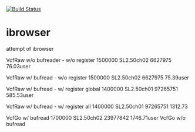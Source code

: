 [![Build Status](https://travis-ci.org/sauloalgolang/introgressionbrowser.svg?branch=master)](https://travis-ci.org/sauloalgolang/introgressionbrowser)

# ibrowser

attempt of ibrowser

VcfRaw w/o bufreader - w/o register
1500000 SL2.50ch02 6627975
76.03user

VcfRaw w/ bufread - w/o register
1500000 SL2.50ch02 6627975
75.39user

VcfRaw w/ bufread - w/ register global
1400000 SL2.50ch01 97265751
585.53user

VcfRaw w/ bufread - w/ register all
1400000 SL2.50ch01 97265751
1312.73

VcfGo w/ bufread
1700000 SL2.50ch02 23977842
1746.71user
VcfGo w/o bufread
